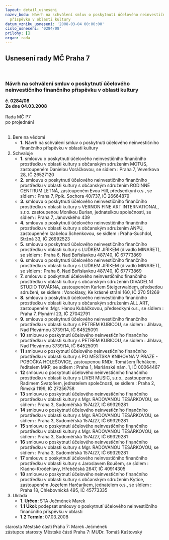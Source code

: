 ```yaml
---
layout: detail_usneseni
nazev_bodu: Návrh na schválení smluv o poskytnutí účelového neinvestičního finančního
  příspěvku v oblasti kultury
datum_vzniku_usneseni: '2008-03-04 00:00:00'
cislo_usneseni: '0284/08'
prilohy: []
organ: rada
---
```

<div id="ucUsn_pList" class="usn">
	<span><h2>Usnesení rady MČ Praha 7 </h2>
<br></span><div class="standBody">
<span><h3>Návrh na schválení smluv o poskytnutí účelového neinvestičního finančního příspěvku v oblasti kultury</h3></span><div class="center">
		<strong>č. 0284/08</strong><br>
	</div>
<div class="center">
		<strong>Ze dne 04.03.2008</strong><br><br>
	</div>Rada MČ P7<br> po projednání<br><br><ol>
<li>Bere na vědomí<ul><li>
<strong>1.</strong> Návrh na schválení smluv o poskytnutí účelového neinvestičního finančního příspěvku v oblasti kultury</li></ul>
</li>
<li>Schvaluje<ul>
<li>
<strong>1.</strong> smlouvu o poskytnutí účelového neinvestičního finančního prostředku v oblasti kultury s občanským sdružením MOTUS, zastoupeném  Danielou Voráčkovou, se sídlem : Praha 7, Veverkova 28, IČ 26527120 </li>
<li>
<strong>2.</strong> smlouvu o poskytnutí účelového neinvestičního finančního prostředku v oblasti kultury s občanským sdružením RODINNÉ CENTRUM LETNÁ, zastoupeném  Evou Hill, předsedkyní o.s., se sídlem : Praha 7, Pplk. Sochora 40/737, IČ 26664879</li>
<li>
<strong>3.</strong> smlouvu o poskytnutí účelového neinvestičního finančního prostředku v oblasti kultury s VERNON FINE ART INTERNATIONAL, s.r.o. zastoupenou  Monikou Burian, jednatelkou společnosti, se sídlem : Praha 7, Janovského 439</li>
<li>
<strong>4.</strong> smlouvu o poskytnutí účelového neinvestičního finančního prostředku v oblasti kultury s občanským sdružením ANPU, zastoupeném Izabelou Schenkovou, se sídlem : Praha-Suchdol, Stržná 33, IČ 26992523</li>
<li>
<strong>5.</strong> smlouvu o poskytnutí účelového neinvestičního finančního prostředku v oblasti kultury s LUĎKEM JIŘÍKEM (divadlo MINARET), se sídlem : Praha 6, Nad Bořislavkou 487/40, IČ 67773869</li>
<li>
<strong>6.</strong> smlouvu o poskytnutí účelového neinvestičního finančního prostředku v oblasti kultury s LUĎKEM JIŘÍKEM (divadlo MINARET), se sídlem : Praha 6, Nad Bořislavkou 487/40, IČ 67773869</li>
<li>
<strong>7.</strong> smlouvu o poskytnutí účelového neinvestičního finančního prostředku v oblasti kultury s občanským sdružením DIVADELNÍ STUDIO TOVÁRNA, zastoupeném  Karlem Steigerwaldem, předsedou sdružení, se sídlem : Vonoklasy, Ke krásné stráni 160, IČ 270 51269</li>
<li>
<strong>8.</strong> smlouvu o poskytnutí účelového neinvestičního finančního prostředku v oblasti kultury s občanským sdružením ALL ART, zastoupeném :Mgr. Hanou Kubáčkovou, předsedkyní o.s., se sídlem : Praha 7, Plynární 23, IČ 27042791</li>
<li>
<strong>9.</strong> smlouvu o poskytnutí účelového neinvestičního finančního prostředku v oblasti kultury s PETREM KUBICOU, se sídlem : Jihlava, Nad Plovárnou 3739/14, IČ 64525091</li>
<li>
<strong>10</strong> smlouvu o poskytnutí účelového neinvestičního finančního prostředku v oblasti kultury s PETREM KUBICOU, se sídlem : Jihlava, Nad Plovárnou 3739/14, IČ 64525091</li>
<li>
<strong>11</strong> smlouvu o poskytnutí účelového neinvestičního finančního prostředku v oblasti kultury s PO MĚSTSKÁ KNIHOVNA V PRAZE - POBOČKA HOLEŠOVICE, zastoupenou RNDr. Tomášem Řehákem, ředitelem MKP, se sídlem : Praha 1, Mariánské nám. 1, IČ 00064467</li>
<li>
<strong>12</strong> smlouvu o poskytnutí účelového neinvestičního finančního prostředku v oblasti kultury s LIVER MUSIC, s.r.o., zastoupenou Radimem Svatoňem, jednatelem společnosti, se sídlem : Praha 2, Římská 1199, IČ 27256758</li>
<li>
<strong>13</strong> smlouvu o poskytnutí účelového neinvestičního finančního prostředku v oblasti kultury s Mgr. RADOVANOU TESÁRKOVOU, se sídlem : Praha 3, Sudoměřská 1574/27, IČ 69329281</li>
<li>
<strong>14</strong> smlouvu o poskytnutí účelového neinvestičního finančního prostředku v oblasti kultury s Mgr. RADOVANOU TESÁRKOVOU, se sídlem : Praha 3, Sudoměřská 1574/27, IČ 69329281</li>
<li>
<strong>15</strong> smlouvu o poskytnutí účelového neinvestičního finančního prostředku v oblasti kultury s Mgr. RADOVANOU TESÁRKOVOU, se sídlem : Praha 3, Sudoměřská 1574/27, IČ 69329281</li>
<li>
<strong>16</strong> smlouvu o poskytnutí účelového neinvestičního finančního prostředku v oblasti kultury s Mgr. RADOVANOU TESÁRKOVOU, se sídlem : Praha 3, Sudoměřská 1574/27, IČ 69329281</li>
<li>
<strong>17</strong> smlouvu o poskytnutí účelového neinvestičního finančního prostředku v oblasti kultury s Jaroslavem Boušem, se sídlem : Kladno-Kročehlavy, Hřeběčská 2647, IČ 40914305</li>
<li>
<strong>18</strong> smlouvu o poskytnutí účelového neinvestičního finančního prostředku v oblasti kultury s občanským sdružením Kytice, zastoupeném Jozefem Harčarikem, jednatelem o.s., se sídlem : Praha 18, Chlebovnická 495, IČ 45773335</li>
</ul>
</li>
<li>Ukládá<ul>
<li>
<strong>1. Určen: </strong>STA Ječmének Marek</li>
<li>
<strong>1.1 Úkol: </strong>podepsat smlouvy o poskytnutí účelového neinvestičního finančního příspěvku v oblasti</li>
<li>
<strong>1.2 Termín: </strong>07.03.2008</li>
</ul>
</li>
</ol>starosta Městské části Praha 7: Marek Ječmének<br>zástupce starosty Městské části Praha 7: MUDr. Tomáš Kaštovský 
</div>
</div>